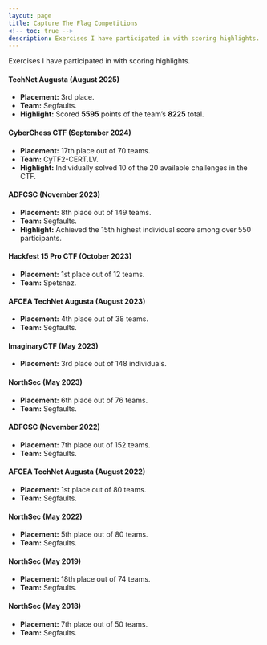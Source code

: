 ```yaml
---
layout: page
title: Capture The Flag Competitions
<!-- toc: true -->
description: Exercises I have participated in with scoring highlights.
---
```


Exercises I have participated in with scoring highlights.

#### TechNet Augusta (August 2025)
- **Placement:** 3rd place.
- **Team:** Segfaults.
- **Highlight:** Scored **5595** points of the team’s **8225** total.

#### CyberChess CTF (September 2024)
- **Placement:** 17th place out of 70 teams.
- **Team:** CyTF2-CERT.LV.
- **Highlight:** Individually solved 10 of the 20 available challenges in the CTF.

#### ADFCSC (November 2023)
- **Placement:** 8th place out of 149 teams.
- **Team:** Segfaults.
- **Highlight:** Achieved the 15th highest individual score among over 550 participants.

#### Hackfest 15 Pro CTF (October 2023)
- **Placement:** 1st place out of 12 teams.
- **Team:** Spetsnaz.

#### AFCEA TechNet Augusta (August 2023)
- **Placement:** 4th place out of 38 teams.
- **Team:** Segfaults.

#### ImaginaryCTF (May 2023)
- **Placement:** 3rd place out of 148 individuals.

#### NorthSec (May 2023)
- **Placement:** 6th place out of 76 teams.
- **Team:** Segfaults.

#### ADFCSC (November 2022)
- **Placement:** 7th place out of 152 teams.
- **Team:** Segfaults.

#### AFCEA TechNet Augusta (August 2022)
- **Placement:** 1st place out of 80 teams.
- **Team:** Segfaults.

#### NorthSec (May 2022)
- **Placement:** 5th place out of 80 teams.
- **Team:** Segfaults.

#### NorthSec (May 2019)
- **Placement:** 18th place out of 74 teams.
- **Team:** Segfaults.

#### NorthSec (May 2018)
- **Placement:** 7th place out of 50 teams.
- **Team:** Segfaults.

